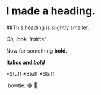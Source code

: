 # I made a heading.
##This heading is slightly smaller.

*Oh, look.  Italics!*

Now for something **bold.**

**Italics and _bold_**

*Stuff
*Stuff
*Stuff

:bowtie: :grin: :triumph:
